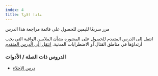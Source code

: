 ```yaml
---
index: 4
title: ماذا الان؟
---
```

مرر سريعًا لليمين للحصول على قائمة مراجعة هذا الدرس

انتقل إلى الدرس المتقدم للحصول على المشورة بشأن الملابس الواقية التي يجب ارتداؤها في مناطق القتال أو الاضطرابات المدنية. [انتقل إلى الدرس المتقدم](umbrella://travel/protective-equipment/advanced)

### الدروس ذات الصلة / الأدوات

*   [درس الإخلاء](umbrella://incident-response/evacuation/beginner)